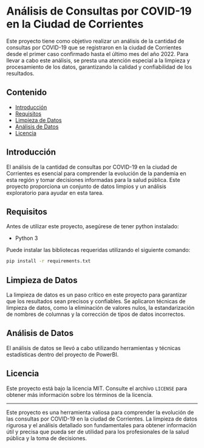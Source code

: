 # Análisis de Consultas por COVID-19 en la Ciudad de Corrientes

Este proyecto tiene como objetivo realizar un análisis de la cantidad de consultas por COVID-19 que se registraron en la ciudad de Corrientes desde el primer caso confirmado hasta el último mes del año 2022. Para llevar a cabo este análisis, se presta una atención especial a la limpieza y procesamiento de los datos, garantizando la calidad y confiabilidad de los resultados.

## Contenido

- [Introducción](#introducción)
- [Requisitos](#requisitos)
- [Limpieza de Datos](#limpieza-de-datos)
- [Análisis de Datos](#análisis-de-datos)
- [Licencia](#licencia)

## Introducción

El análisis de la cantidad de consultas por COVID-19 en la ciudad de Corrientes es esencial para comprender la evolución de la pandemia en esta región y tomar decisiones informadas para la salud pública. Este proyecto proporciona un conjunto de datos limpios y un análisis exploratorio para ayudar en esta tarea.


## Requisitos

Antes de utilizar este proyecto, asegúrese de tener python instalado:

- Python 3

Puede instalar las bibliotecas requeridas utilizando el siguiente comando:

```bash
pip install -r requirements.txt
```

## Limpieza de Datos

La limpieza de datos es un paso crítico en este proyecto para garantizar que los resultados sean precisos y confiables. Se aplicaron técnicas de limpieza de datos, como la eliminación de valores nulos, la estandarización de nombres de columnas y la corrección de tipos de datos incorrectos. 

## Análisis de Datos

El análisis de datos se llevó a cabo utilizando herramientas y técnicas estadísticas dentro del proyecto de PowerBI. 

## Licencia

Este proyecto está bajo la licencia MIT. Consulte el archivo `LICENSE` para obtener más información sobre los términos de la licencia.

---

Este proyecto es una herramienta valiosa para comprender la evolución de las consultas por COVID-19 en la ciudad de Corrientes. La limpieza de datos rigurosa y el análisis detallado son fundamentales para obtener información útil y precisa que pueda ser de utilidad para los profesionales de la salud pública y la toma de decisiones.